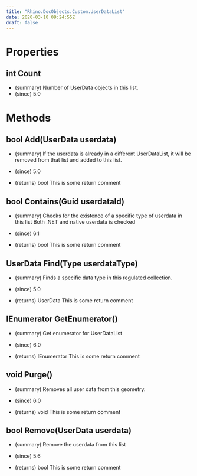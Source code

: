 ```yaml
---
title: "Rhino.DocObjects.Custom.UserDataList"
date: 2020-03-10 09:24:55Z
draft: false
---
```


# Properties
## int Count
- (summary) Number of UserData objects in this list.
- (since) 5.0
# Methods
## bool Add(UserData userdata)
- (summary) 
     If the userdata is already in a different UserDataList, it
     will be removed from that list and added to this list.
     
- (since) 5.0
- (returns) bool This is some return comment
## bool Contains(Guid userdataId)
- (summary) 
     Checks for the existence of a specific type of userdata in this list
     Both .NET and native userdata is checked
     
- (since) 6.1
- (returns) bool This is some return comment
## UserData Find(Type userdataType)
- (summary) 
     Finds a specific data type in this regulated collection.
     
- (since) 5.0
- (returns) UserData This is some return comment
## IEnumerator<UserData> GetEnumerator()
- (summary) 
     Get enumerator for UserDataList
     
- (since) 6.0
- (returns) IEnumerator<UserData> This is some return comment
## void Purge()
- (summary) 
     Removes all user data from this geometry.
     
- (since) 6.0
- (returns) void This is some return comment
## bool Remove(UserData userdata)
- (summary) 
     Remove the userdata from this list
     
- (since) 5.6
- (returns) bool This is some return comment
